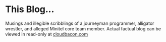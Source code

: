 This Blog...
=====================

Musings and illegible scribblings of a journeyman programmer, alligator wrestler, and alleged Minitel core team member.
Actual factual blog can be viewed in read-only at [cloudbacon.com][1]

[1]: http://cloudbacon.com

